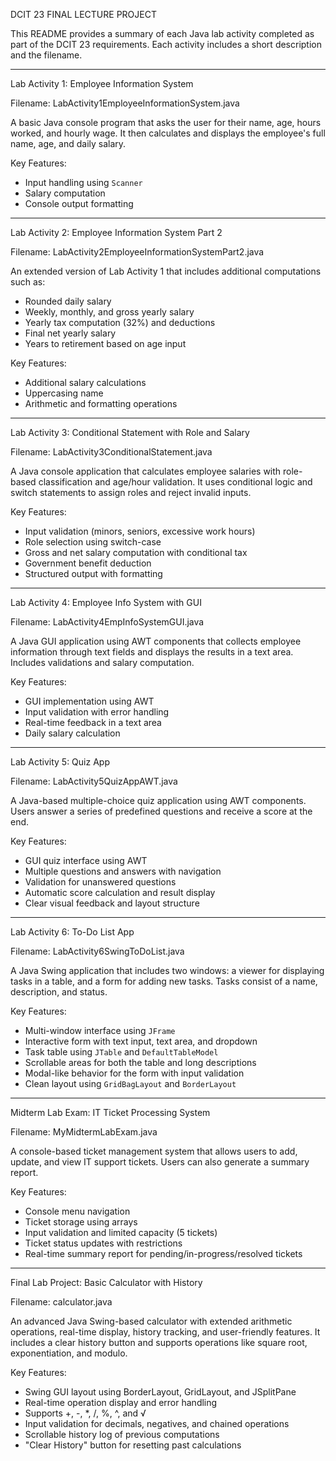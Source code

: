DCIT 23 FINAL LECTURE PROJECT

This README provides a summary of each Java lab activity completed as part of the DCIT 23 requirements. Each activity includes a short description and the filename.

---

Lab Activity 1: Employee Information System

Filename: LabActivity1EmployeeInformationSystem.java

A basic Java console program that asks the user for their name, age, hours worked, and hourly wage. It then calculates and displays the employee's full name, age, and daily salary.

Key Features:
- Input handling using `Scanner`
- Salary computation
- Console output formatting

---

Lab Activity 2: Employee Information System Part 2

Filename: LabActivity2EmployeeInformationSystemPart2.java

An extended version of Lab Activity 1 that includes additional computations such as:
- Rounded daily salary
- Weekly, monthly, and gross yearly salary
- Yearly tax computation (32%) and deductions
- Final net yearly salary
- Years to retirement based on age input

Key Features:
- Additional salary calculations
- Uppercasing name
- Arithmetic and formatting operations

---

Lab Activity 3: Conditional Statement with Role and Salary

Filename: LabActivity3ConditionalStatement.java

A Java console application that calculates employee salaries with role-based classification and age/hour validation. It uses conditional logic and switch statements to assign roles and reject invalid inputs.

Key Features:
- Input validation (minors, seniors, excessive work hours)
- Role selection using switch-case
- Gross and net salary computation with conditional tax
- Government benefit deduction
- Structured output with formatting

---

Lab Activity 4: Employee Info System with GUI

Filename: LabActivity4EmpInfoSystemGUI.java

A Java GUI application using AWT components that collects employee information through text fields and displays the results in a text area. Includes validations and salary computation.

Key Features:
- GUI implementation using AWT
- Input validation with error handling
- Real-time feedback in a text area
- Daily salary calculation

---

Lab Activity 5: Quiz App

Filename: LabActivity5QuizAppAWT.java

A Java-based multiple-choice quiz application using AWT components. Users answer a series of predefined questions and receive a score at the end.

Key Features:
- GUI quiz interface using AWT
- Multiple questions and answers with navigation
- Validation for unanswered questions
- Automatic score calculation and result display
- Clear visual feedback and layout structure

---

Lab Activity 6: To-Do List App

Filename: LabActivity6SwingToDoList.java

A Java Swing application that includes two windows: a viewer for displaying tasks in a table, and a form for adding new tasks. Tasks consist of a name, description, and status.

Key Features:
- Multi-window interface using `JFrame`
- Interactive form with text input, text area, and dropdown
- Task table using `JTable` and `DefaultTableModel`
- Scrollable areas for both the table and long descriptions
- Modal-like behavior for the form with input validation
- Clean layout using `GridBagLayout` and `BorderLayout`

---

Midterm Lab Exam: IT Ticket Processing System

Filename: MyMidtermLabExam.java

A console-based ticket management system that allows users to add, update, and view IT support tickets. Users can also generate a summary report.

Key Features:
- Console menu navigation
- Ticket storage using arrays
- Input validation and limited capacity (5 tickets)
- Ticket status updates with restrictions
- Real-time summary report for pending/in-progress/resolved tickets

---

Final Lab Project: Basic Calculator with History

Filename: calculator.java

An advanced Java Swing-based calculator with extended arithmetic operations, real-time display, history tracking, and user-friendly features. It includes a clear history button and supports operations like square root, exponentiation, and modulo.

Key Features:
- Swing GUI layout using BorderLayout, GridLayout, and JSplitPane
- Real-time operation display and error handling
- Supports +, -, *, /, %, ^, and √
- Input validation for decimals, negatives, and chained operations
- Scrollable history log of previous computations
- "Clear History" button for resetting past calculations
